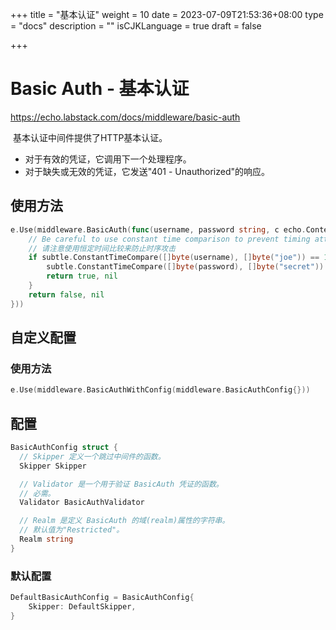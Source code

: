 +++
title = "基本认证"
weight = 10
date = 2023-07-09T21:53:36+08:00
type = "docs"
description = ""
isCJKLanguage = true
draft = false

+++

# Basic Auth - 基本认证

https://echo.labstack.com/docs/middleware/basic-auth

​	基本认证中间件提供了HTTP基本认证。 

- 对于有效的凭证，它调用下一个处理程序。
- 对于缺失或无效的凭证，它发送"401 - Unauthorized"的响应。

## 使用方法

```go
e.Use(middleware.BasicAuth(func(username, password string, c echo.Context) (bool, error) {
    // Be careful to use constant time comparison to prevent timing attacks
    // 请注意使用恒定时间比较来防止时序攻击
    if subtle.ConstantTimeCompare([]byte(username), []byte("joe")) == 1 &&
        subtle.ConstantTimeCompare([]byte(password), []byte("secret")) == 1 {
        return true, nil
    }
    return false, nil
}))
```



## 自定义配置

### 使用方法

```go
e.Use(middleware.BasicAuthWithConfig(middleware.BasicAuthConfig{}))
```



## 配置

```go
BasicAuthConfig struct {
  // Skipper 定义一个跳过中间件的函数。
  Skipper Skipper

  // Validator 是一个用于验证 BasicAuth 凭证的函数。
  // 必需。
  Validator BasicAuthValidator

  // Realm 是定义 BasicAuth 的域(realm)属性的字符串。
  // 默认值为"Restricted"。
  Realm string
}
```



### 默认配置

```go
DefaultBasicAuthConfig = BasicAuthConfig{
    Skipper: DefaultSkipper,
}
```



